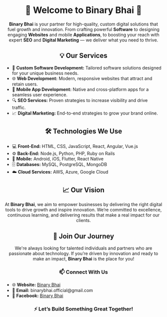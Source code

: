 <h1 align="center">🚀 Welcome to Binary Bhai 🚀</h1>
<p align="center"> <strong>Binary Bhai</strong> is your partner for high-quality, custom digital solutions that fuel
    growth and innovation. From crafting powerful <strong>Software</strong> to designing engaging
    <strong>Websites</strong> and mobile <strong>Applications</strong>, to boosting your reach with expert
    <strong>SEO</strong> and <strong>Digital Marketing</strong> — we deliver what you need to thrive. </p>
<div align="center">
    <h2>💡 Our Services</h2>
</div>
<ul>
    <li>🌟 <strong>Custom Software Development:</strong> Tailored software solutions designed for your unique business
        needs.</li>
    <li>🌐 <strong>Web Development:</strong> Modern, responsive websites that attract and retain users.</li>
    <li>📱 <strong>Mobile App Development:</strong> Native and cross-platform apps for a seamless user experience.</li>
    <li>🔍 <strong>SEO Services:</strong> Proven strategies to increase visibility and drive traffic.</li>
    <li>📈 <strong>Digital Marketing:</strong> End-to-end strategies to grow your brand online.</li>
</ul>
<div align="center">
    <h2>🛠 Technologies We Use</h2>
</div>
<ul>
    <li>💻 <strong>Front-End:</strong> HTML, CSS, JavaScript, React, Angular, Vue.js</li>
    <li>⚙️ <strong>Back-End:</strong> Node.js, Python, PHP, Ruby on Rails</li>
    <li>📲 <strong>Mobile:</strong> Android, iOS, Flutter, React Native</li>
    <li>🗄️ <strong>Databases:</strong> MySQL, PostgreSQL, MongoDB</li>
    <li>☁️ <strong>Cloud Services:</strong> AWS, Azure, Google Cloud</li>
</ul>
<div align="center">
    <h2>📈 Our Vision</h2>
</div>
<p align="center"> At <strong>Binary Bhai</strong>, we aim to empower businesses by delivering the right digital tools
    to drive growth and inspire innovation. We’re committed to excellence, continuous learning, and delivering results
    that make a real impact for our clients. </p>
<div align="center">
    <h2>🤝 Join Our Journey</h2>
</div>
<p align="center"> We're always looking for talented individuals and partners who are passionate about technology. If
    you’re driven by innovation and ready to make an impact, <strong>Binary Bhai</strong> is the place for you! </p>

<div align="center">
    <h3>📫 Connect With Us</h3>
</div>
<ul>
    <li>🌐 <strong>Website:</strong> <a href="https://binarybhai.com">Binary Bhai</a></li>
    <li>📧 <strong>Email:</strong> binarybhai.official@gmail.com</li>
    <li>📘 <strong>Facebook:</strong> <a href="https://www.facebook.com/profile.php?id=61567325396391">Binary Bhai</a>
    </li>
</ul>

<div align="center">
    <h3>⚡ Let’s Build Something Great Together!</h3>
</div>
